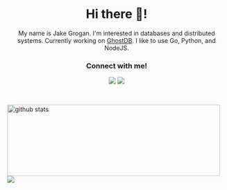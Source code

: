 <h1 align="center">Hi there 👋!</h1>

<p align="center">My name is Jake Grogan. I'm interested in databases and distributed systems. Currently working on <a href="https://github.com/jakekgrog/GhostDB">GhostDB</a>. I like to use Go, Python, and NodeJS.</p>

<h3 align="center">Connect with me!</h3>
<p align="center">
  <a href="https://www.linkedin.com/in/jakegrogan/"><img src="https://img.icons8.com/nolan/64/linkedin.png"/></a>
  <a href="https://www.jakegrogan.com"><img src="https://img.icons8.com/nolan/64/domain.png"/></a>
  
</p>
<br>
<p>
  <img align="left" width="490" height="165" src="https://github-readme-stats.vercel.app/api?username=jakekgrog&show_icons=true&title_color=fffffff&icon_color=000000&text_color=000000" alt="github stats"/>
  <a href="https://github-readme-stats.vercel.app/api/top-langs/?username=jakekgrog">
    <img align="center" src="https://github-readme-stats.vercel.app/api/top-langs/?username=jakekgrog" />
  </a>
</p>